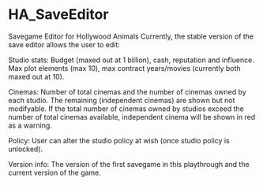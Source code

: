 # HA_SaveEditor
Savegame Editor for Hollywood Animals
Currently, the stable version of the save editor allows the user to edit:

Studio stats:
Budget (maxed out at 1 billion), cash, reputation and influence.
Max plot elements (max 10), max contract years/movies (currently both maxed out at 10).

Cinemas:
Number of total cinemas and the number of cinemas owned by each studio. The remaining (independent cinemas) are shown but not modifyable. If the total number of cinemas owned by studios exceed the number of total cinemas available, independent cinema will be shown in red as a warning.

Policy:
User can alter the studio policy at wish (once studio policy is unlocked).

Version info:
The version of the first savegame in this playthrough and the current version of the game.

